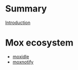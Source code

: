 # Summary

[Introduction](./introduction.md)

# Mox ecosystem

- [moxidle](./ecosystem/moxidle.md)
- [moxnotify](./ecosystem/moxnotify.md)
